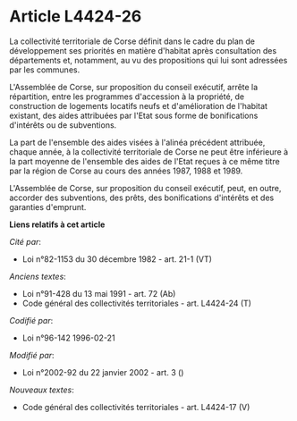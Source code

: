 # Article L4424-26

La collectivité territoriale de Corse définit dans le cadre du plan de développement ses priorités en matière d'habitat après
consultation des départements et, notamment, au vu des propositions qui lui sont adressées par les communes.

L'Assemblée de Corse, sur proposition du conseil exécutif, arrête la répartition, entre les programmes d'accession à la
propriété, de construction de logements locatifs neufs et d'amélioration de l'habitat existant, des aides attribuées par
l'Etat sous forme de bonifications d'intérêts ou de subventions.

La part de l'ensemble des aides visées à l'alinéa précédent attribuée, chaque année, à la collectivité territoriale de Corse
ne peut être inférieure à la part moyenne de l'ensemble des aides de l'Etat reçues à ce même titre par la région de Corse au
cours des années 1987, 1988 et 1989.

L'Assemblée de Corse, sur proposition du conseil exécutif, peut, en outre, accorder des subventions, des prêts, des
bonifications d'intérêts et des garanties d'emprunt.

**Liens relatifs à cet article**

_Cité par_:

  - Loi n°82-1153 du 30 décembre 1982 - art. 21-1 (VT)

_Anciens textes_:

  - Loi n°91-428 du 13 mai 1991 - art. 72 (Ab)
  - Code général des collectivités territoriales - art. L4424-24 (T)

_Codifié par_:

  - Loi n°96-142 1996-02-21

_Modifié par_:

  - Loi n°2002-92 du 22 janvier 2002 - art. 3 ()

_Nouveaux textes_:

  - Code général des collectivités territoriales - art. L4424-17 (V)
